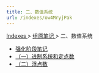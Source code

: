 ```yaml
---
title: 二、数值系统
url: /indexes/ow4MryjPak
---
```


<a href="/notes408/chapters_index"> Indexes </a> > <a href="/notes408/indexes/5RoFxkg3V7"> 组原笔记 </a> > 二、数值系统

- <a href="/notes408/posts/ZG8FqFE2P7"> 强化阶段笔记 </a>
- <a href="/notes408/posts/Lr5eazG9kD"> （一）进制系统和定点数 </a>
- <a href="/notes408/posts/wBbrqjYGV6"> （二）浮点数 </a>
